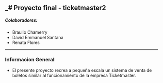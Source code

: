 _# Proyecto final - ticketmaster2
---
##### Colaboradores:
- Braulio Chamerry 
- David Emmanuel Santana 
- Renata Flores
---
### Informacion General
- El presente proyecto recrea a pequeña escala un sistema de venta de boletos similar al funcionamiento de la empresa Ticketmaster. 


